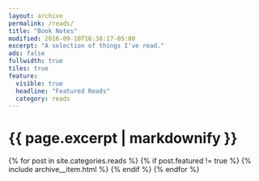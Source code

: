 ```yaml
---
layout: archive
permalink: /reads/
title: "Book Notes"
modified: 2016-09-10T16:38:17-05:00
excerpt: "A selection of things I've read."
ads: false
fullwidth: true
tiles: true
feature:
  visible: true
  headline: "Featured Reads"
  category: reads
---
```


# {{ page.excerpt | markdownify }}

{% for post in site.categories.reads %}
  {% if post.featured != true %}
  {% include archive__item.html %}
  {% endif %}
{% endfor %}
